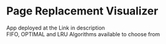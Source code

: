 # Page Replacement Visualizer
App deployed at the Link in description
<br>
FIFO, OPTIMAL and LRU Algorithms available to choose from
